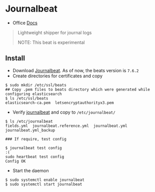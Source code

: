# Journalbeat
* Office [Docs](https://www.elastic.co/guide/en/beats/journalbeat/current/index.html)
> Lightweight shipper for journal logs
>
> NOTE: This beat is experimental

## Install
* Download [Journalbeat](https://www.elastic.co/downloads/past-releases/journalbeat-7-6-2). As of now, the beats version is `7.6.2`
* Create directories for certificates and copy
```
$ sudo mkdir /etc/ssl/beats
## Copy .pem files to beats directory which were generated while configuring elasticsearch
$ ls /etc/ssl/beats
elasticsearch-ca.pem  letsencryptauthorityx3.pem
```

* Verify [journalbeat](./journalbeat.yml)  and copy to `/etc/journalbeat/`
```
$ ls /etc/journalbeat
fields.yml  journalbeat.reference.yml  journalbeat.yml  journalbeat.yml_backup

### If require, test config

$ journalbeat test config                                                                                                                             :(
sudo heartbeat test config
Config OK
```

* Start the daemon
```
$ sudo systemctl enable journalbeat
$ sudo systemctl start journalbeat
```